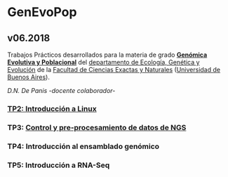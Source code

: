 # GenEvoPop
## v06.2018

Trabajos Prácticos desarrollados para la materia de grado [**Genómica Evolutiva y Poblacional**](https://www.genevopop.net/grado.html) del [departamento de Ecología, Genética y Evolución](https://www.ege.fcen.uba.ar) de la [Facultad de Ciencias Exactas y Naturales](https://exactas.uba.ar/) ([Universidad de Buenos Aires](https://www.uba.ar)).

_D.N. De Panis -docente colaborador-_

### [TP2: Introducción a Linux](https://github.com/lunfardista/GenEvoPop/blob/master/TP3/README.md)
### TP3: [Control y pre-procesamiento de datos de NGS](https://github.com/lunfardista/GenEvoPop/blob/master/TP3/README.md)
### TP4: Introducción al ensamblado genómico
### TP5: Introducción a RNA-Seq
